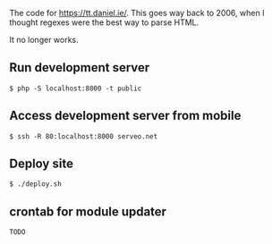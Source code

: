 The code for https://tt.daniel.ie/. This goes way back to 2006, when I thought regexes were the best way to parse HTML.

It no longer works.

## Run development server

```
$ php -S localhost:8000 -t public
```

## Access development server from mobile

```
$ ssh -R 80:localhost:8000 serveo.net
```

## Deploy site

```
$ ./deploy.sh
```

## crontab for module updater

```
TODO
```
